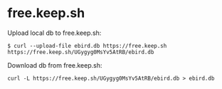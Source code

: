 # free.keep.sh

Upload local db to free.keep.sh:
```console
$ curl --upload-file ebird.db https://free.keep.sh
https://free.keep.sh/UGygyg0MsYv5AtRB/ebird.db
```

Download db from free.keep.sh:
```console
curl -L https://free.keep.sh/UGygyg0MsYv5AtRB/ebird.db > ebird.db
```